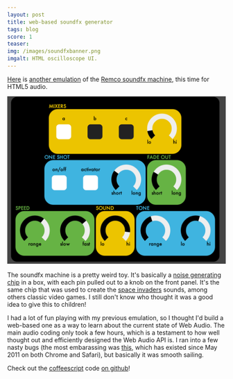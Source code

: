 ```yaml
---
layout: post
title: web-based soundfx generator
tags: blog
score: 1
teaser: 
img: /images/soundfxbanner.png
imgalt: HTML oscilloscope UI.
---
```


[Here](http://russellmcc.com/soundfxweb/) is [another emulation](http://www.ghostfact.com/soundfx-machine) of the [Remco soundfx machine](http://www.youtube.com/watch?&v=kokFu2xZt44), this time for HTML5 audio.

![screen shot](/images/soundfx_ss.png)

The soundfx machine is a pretty weird toy.  It's basically a [noise generating chip](http://en.wikipedia.org/wiki/Texas_Instruments_SN76477) in a box, with each pin pulled out to a knob on the front panel.  It's the same chip that was used to create the [space invaders](http://www.youtube.com/watch?v=KgJmRZ_oNmI) sounds, among others classic video games.  I still don't know who thought it was a good idea to give this to children!

I had a lot of fun playing with my previous emulation, so I thought I'd build a web-based one as a way to learn about the current state of Web Audio.  The main audio coding only took a few hours, which is a testament to how well thought out and efficiently designed the Web Audio API is.  I ran into a few nasty bugs (the most embarassing was [this](https://code.google.com/p/chromium/issues/detail?id=82795), which has existed since May 2011 on both Chrome and Safari), but basically it was smooth sailing.

Check out the [coffeescript](http://www.coffeescript.org) code [on github](https://github.com/russellmcc/soundfxweb)!

